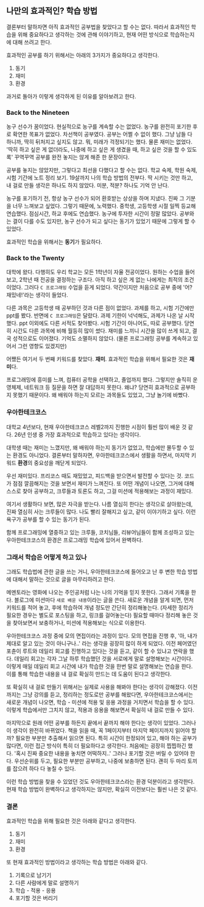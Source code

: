 ## 나만의 효과적인? 학습 방법
결론부터 말하자면 아직 효과적인 공부법을 찾았다고 할 수는 없다.
따라서 효과적인 학습을 위해 중요하다고 생각하는 것에 관해 이야기하고, 현재 어떤 방식으로 학습하는지에 대해 쓰려고 한다.

효과적인 공부를 하기 위해서는 아래의 3가지가 중요하다고 생각한다.
1) 동기
2) 재미
3) 환경

과거로 돌아가 이렇게 생각하게 된 이유를 알아보려고 한다.

### Back to the Nineteen
농구 선수가 꿈이었다. 현실적으로 농구를 계속할 수는 없었다.
농구를 완전히 포기한 후로 확연한 목표가 없었다. 
차선책이 공부였다. 공부는 어쩔 수 없이 했다. 
그냥 남들 다 하니까, 딱히 뒤처지고 싶지도 않고. 뭐, 미래가 걱정되기는 했다. 물론 재미는 없었다.
'딱히 하고 싶은 게 없더라도, 나중에 하고 싶은 게 생겼을 때, 하고 싶은 것을 할 수 있도록' 
꾸역꾸역 공부를 완전 놓지는 않게 해준 한 문장이다.

공부를 놓지는 않았지만, 그렇다고 최선을 다했다고 할 수는 없다. 
학교 숙제, 학원 숙제, 시험 기간에 노트 정리 보기. 19살까지 나의 학습 방법의 전부다.
딱 시키는 것만 하고, 내 걸로 만들 생각은 하나도 하지 않았다. 미분, 적분? 하나도 기억 안 난다. 

농구를 포기하기 전, 항상 농구 선수가 되어 환호받는 상상을 하며 지냈다.
진짜 그 기분을 너무 느껴보고 싶었다. 그렇기 때문에, 노력했다. 
중학생, 고등학생 시절 일찍 등교해 연습했다. 점심시간, 하교 후에도 연습했다. 
농구에 투자한 시간이 정말 많았다. 
공부와는 결이 다를 수도 있지만, 농구 선수가 되고 싶다는 동기가 있었기 때문에 그렇게 할 수 있었다.

효과적인 학습을 위해서는 **동기**가 필요하다.

### Back to the Twenty
대학에 왔다. 다행히도 우리 학교는 모든 1학년이 자율 전공이었다.
원하는 수업을 들어보고, 2학년 때 전공을 결정하는 구조다. 
아직 하고 싶은 게 없는 나에게는 최적의 조건이었다. 
그러다 `C 프로그래밍` 수업을 듣게 되었다. 
약간이지만 처음으로 공부 중에 '어? 재밌네!'라는 생각이 들었다.

다른 과목은 고등학생 때 공부하던 것과 다른 점이 없었다. 과제를 하고, 시험 기간에만 ppt를 봤다.
반면에 `C 프로그래밍`은 달랐다. 과제 기한이 넉넉해도, 과제가 나온 날 시작했다. 
ppt 이외에도 다른 서적도 찾아봤다. 시험 기간이 아니어도, 따로 공부했다. 
당연히 시간도 다른 과목에 비해 월등히 많이 썼다. 
재미를 느끼니 시간을 많이 쓰게 되고, 결국 성적으로도 이어졌다. 
기억도 소멸하지 않았다. (물론 프로그래밍 공부를 계속하고 있어서 그런 영향도 있겠지만)

어쨌든 여기서 두 번째 키워드를 찾았다. **재미**. 효과적인 학습을 위해서 필요한 것은 **재미**다.

프로그래밍에 흥미를 느껴, 컴퓨터 공학을 선택하고, 졸업까지 했다. 
그렇지만 솔직히 운영체제, 네트워크 등 질문을 하면 잘 대답하지 못한다. 
왜냐? 당연히 효과적으로 공부하지 못했기 때문이다. 왜 배워야 하는지 모르는 과목들도 있었고, 그냥 놀기에 바빴다.

### 우아한테크코스
대학교 4년보다, 현재 우아한테크코스 레벨2까지 진행한 시점이 훨씬 많이 배운 것 같다. 
26년 인생 중 가장 효과적으로 학습하고 있다는 생각이다.

대학생 때는 재미는 느꼈지만, 왜 배워야 하는지 동기가 없었고, 학습에만 몰두할 수 있는 환경도 아니었다.
결론부터 말하자면, 우아한테크코스에서 생활을 하면서, 마지막 키워드 **환경**의 중요성을 깨닫게 되었다.

우선 재미있다. 프리코스 때도 재밌었고, 피드백을 받으면서 발전할 수 있다는 것. 
코드가 점점 깔끔해지는 것을 보면서 재미가 느껴진다.
또 어떤 개념이 나오면, 그거에 대해 스스로 찾아 공부하고, 크루들과 토론도 하고, 그걸 미션에 적용해보는 과정이 재밌다.

여기서 생활하다 보면, 많은 자극을 받는다. 나름 열심히 한다는 생각으로 살아왔는데, 진짜 열심히 사는 크루들이 많다.
나도 빨리 잘해지고 싶고, 같이 이야기하고 싶다. 이런 욕구가 공부를 할 수 있는 동기가 된다.

함께 프로그래밍에 열중하고 있는 크루들, 코치님들, 리뷰어님들이 함께 조성하고 있는 우아한테크코스의 환경은 
프로그래밍 학습에 있어서 완벽하다.

### 그래서 학습은 어떻게 하고 있나
그래도 학습법에 관한 글을 쓰는 거니, 우아한테크코스에 들어오고 난 후 변한 학습 방법에 대해서 말하는 것으로 글을 마무리하려고 한다.

메멘토라는 영화에 나오는 주인공처럼 나는 나의 기억을 믿지 못한다. 그래서 기록을 한다. 블로그에 미션마다 `새로 배운 내용`이라는 글을 쓴다. 
새로운 개념을 알게 되면, 먼저 키워드를 적어 놓고, 후에 학습하여 개념 정도만 간단히 정리해놓는다. (자세한 정리가 필요한 경우는 별도로 포스팅을 하고, 링크를 걸어놓는다) 
필요할 때마다 정리해 놓은 것을 찾아보면서 보충하거나, 미션에 적용해보는 식으로 이용한다.

우아한테크코스 과정 중에 모의 면접이라는 과정이 있다. 모의 면접을 진행 후, '아, 내가 제대로 알고 있는 것이 아니구나..'
라는 생각을 굉장히 많이 하게 되었다. 이전 페어였던 포츈이 루트와 데일리 회고를 진행하고 있다는 것을 듣고, 같이 할 수 있냐고 연락을 했다.
데일리 회고는 각자 그날 하루 학습했던 것을 서로에게 말로 설명해보는 시간이다. 
이렇게 매일 데일리 회고 시간에 내가 학습한 것을 한번 말로 설명해보는 연습을 한다.
이를 통해 학습한 내용을 내 걸로 확실히 만드는 데 도움이 된다고 생각한다.

또 확실히 내 걸로 만들기 위해서는 실제로 사용을 해봐야 한다는 생각이 강해졌다. 
이전까지는 그냥 강의를 듣고, 정리하는 정도로만 공부를 해왔다면, 우아한테크코스에서는 새로운 개념이 나오면,
학습 - 미션에 적용 및 응용 과정을 거치면서 학습을 할 수 있다. 
이렇게 학습에서만 그치지 않고, 적용과 응용을 해보면서 확실히 내 걸로 만들 수 있다.

마지막으로 원래 어떤 공부를 하든지 끝에서 끝까지 해야 한다는 생각이 있었다. 그러나 이 생각이 완전히 바뀌었다.
책을 읽을 때, 꼭 1페이지부터 마지막 페이지까지 읽어야 할까? 필요한 부분만 추출해서 읽으면 된다.
특히 시간이 한정되어 있고, 해야 하는 공부가 많다면, 이런 접근 방식이 특히 더 필요하다고 생각한다. 
처음에는 굉장히 찝찝하긴 했다. '혹시 진짜 중요한 내용을 놓치면 어떡하지..' 
그러나 포기할 것은 버릴 수 있어야 한다. 우선순위를 두고, 필요한 부분만 공부하고, 나중에 보충하면 된다.
괜히 두 마리 토끼를 잡으려 하다 다 놓칠 수 있다.

이런 학습 방법을 찾을 수 있었던 것도 우아한테크코스라는 환경 덕분이라고 생각한다. 현재 학습 방법이 완벽하다고 생각하지는 않지만, 확실히 이전보다는 훨씬 나은 것 같다.

### 결론
효과적인 학습을 위해 필요한 것은 아래와 같다고 생각한다.
1) 동기
2) 재미
3) 환경 

또 현재 효과적인 방법이라고 생각하는 학습 방법은 아래와 같다.
1) 기록으로 남기기
2) 다른 사람에게 말로 설명하기
3) 학습 - 적용 - 응용
4) 포기할 것은 버리기
